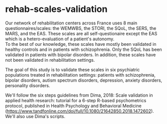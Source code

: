# rehab-scales-validation

Our network of rehabilitation centers across France uses 8 main questionnaires/scales: the WEMWBS, the STORI, the SQoL, the SERS, the MARS, and the EAS. These scales are all self-questionaire except the EAS which is a hetero-evaluation of a patient's autonomy.  
To the best of our knowledge, these scales have mostly been validated in healthy controls and in patients with schizophrenia. Only the SQoL has been validated in patients with bipolar disorders. In addition, these scales have not been validated in rehabilitation settings.  

The goal of this study is to validate these scales in six psychiatric populations treated in rehabilitation settings: patients with schizophrenia, bipolar disorders, autism spectrum disorders, depression, anxiety disorders, personality disorders.  

We'll follow the six steps guidelines from Dima, 2018: Scale validation in applied health research: tutorial for a 6-step R-based psychometrics protocol, published in Health Psychology and Behavioral Medicine (https://www.tandfonline.com/doi/full/10.1080/21642850.2018.1472602). We'll also use Dima's scripts.
